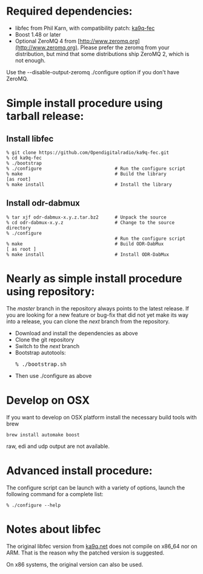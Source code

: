 Required dependencies:
======================

* libfec from Phil Karn, with compatibility patch:
[ka9q-fec](https://github.com/Opendigitalradio/ka9q-fec)
* Boost 1.48 or later
* Optional ZeroMQ 4 from [http://www.zeromq.org](http://www.zeromq.org).
  Please prefer the zeromq from your distribution, but mind that some distributions
  ship ZeroMQ 2, which is not enough.

Use the --disable-output-zeromq ./configure option if you don't have ZeroMQ.

Simple install procedure using tarball release:
===============================================

Install libfec
--------------

    % git clone https://github.com/Opendigitalradio/ka9q-fec.git
    % cd ka9q-fec
    % ./bootstrap
    % ./configure                           # Run the configure script
    % make                                  # Build the library
    [as root]
    % make install                          # Install the library

Install odr-dabmux
------------------

    % tar xjf odr-dabmux-x.y.z.tar.bz2      # Unpack the source
    % cd odr-dabmux-x.y.z                   # Change to the source directory
    % ./configure
                                            # Run the configure script
    % make                                  # Build ODR-DabMux
    [ as root ]
    % make install                          # Install ODR-DabMux

Nearly as simple install procedure using repository:
====================================================

The *master* branch in the repository always points to the
latest release. If you are looking for a new feature or bug-fix
that did not yet make its way into a release, you can clone the
*next* branch from the repository.

* Download and install the dependencies as above
* Clone the git repository
* Switch to the *next* branch
* Bootstrap autotools: <pre>% ./bootstrap.sh</pre>
* Then use ./configure as above

Develop on OSX
==============

If you want to develop on OSX platform install the necessary build tools
with brew

    brew install automake boost

raw, edi and udp output are not available.

Advanced install procedure:
===========================

The configure script can be launch with a variety of options, launch the
following command for a complete list:

    % ./configure --help

Notes about libfec
==================
The original libfec version from
[ka9q.net](http://www.ka9q.net/code/fec/fec-3.0.1.tar.bz2)
does not compile on x86\_64 nor on ARM. That is the reason why the patched
version is suggested.

On x86 systems, the original version can also be used.
